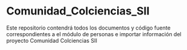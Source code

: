 Comunidad_Colciencias_SII
=========================

Este repositorio contendrá todos los documentos y código fuente correspondientes a el módulo de personas e importar información del proyecto Comunidad Colciencias SII
